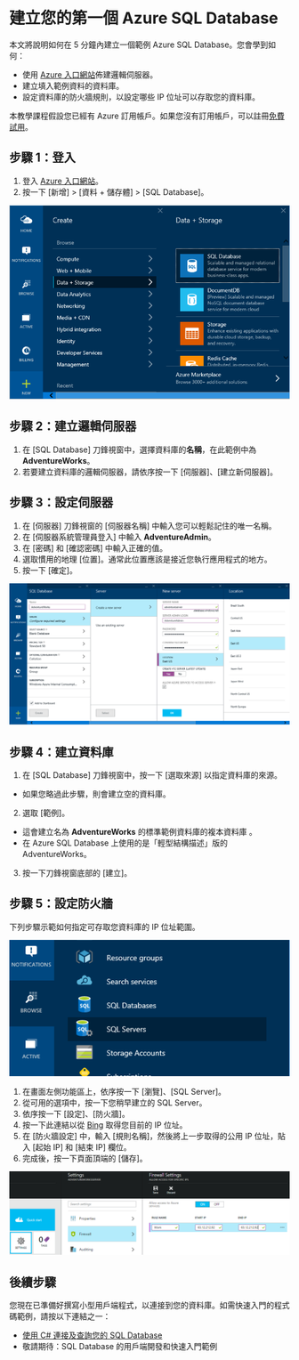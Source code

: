 <properties
	pageTitle="開始使用 SQL Database"
	description="使用 Azure 入口網站和 AdventureWorks 範例資料庫，幾分鐘內即可以 Azure SQL Database (雲端中的 Microsoft 關聯式資料庫管理服務 (RDBMS))，建立您的第一個的雲端資料庫。"
	services="sql-database"
	documentationCenter=""
	authors="MightyPen"
	manager="jeffreyg"
	editor=""/>


<tags
	ms.service="sql-database"
	ms.workload="data-management"
	ms.tgt_pltfrm="na"
	ms.devlang="na"
	ms.topic="hero-article"
	ms.date="04/14/2015"
	ms.author="genemi"/>


# 建立您的第一個 Azure SQL Database


本文將說明如何在 5 分鐘內建立一個範例 Azure SQL Database。您會學到如何：


- 使用 [Azure 入口網站](http://portal.azure.com/)佈建邏輯伺服器。
- 建立填入範例資料的資料庫。
- 設定資料庫的防火牆規則，以設定哪些 IP 位址可以存取您的資料庫。


本教學課程假設您已經有 Azure 訂用帳戶。如果您沒有訂用帳戶，可以註冊[免費試用](http://azure.microsoft.com/pricing/free-trial/)。


## 步驟 1：登入


1. 登入 [Azure 入口網站](http://portal.azure.com/)。
2. 按一下 [新增] > [資料 + 儲存體] > [SQL Database]。


![New SQL Database][1]


## 步驟 2：建立邏輯伺服器



1. 在 [SQL Database] 刀鋒視窗中，選擇資料庫的**名稱**，在此範例中為 **AdventureWorks**。
2. 若要建立資料庫的邏輯伺服器，請依序按一下 [伺服器]、[建立新伺服器]。


## 步驟 3：設定伺服器


1. 在 [伺服器] 刀鋒視窗的 [伺服器名稱] 中輸入您可以輕鬆記住的唯一名稱。
2. 在 [伺服器系統管理員登入] 中輸入 **AdventureAdmin**。
3. 在 [密碼] 和 [確認密碼] 中輸入正確的值。
4. 選取慣用的地理 [位置]。通常此位置應該是接近您執行應用程式的地方。
5. 按一下 [確定]。


![建立伺服器][2]


## 步驟 4：建立資料庫


1. 在 [SQL Database] 刀鋒視窗中，按一下 [選取來源] 以指定資料庫的來源。
 - 如果您略過此步驟，則會建立空的資料庫。
2. 選取 [範例]。
 - 這會建立名為 **AdventureWorks** 的標準範例資料庫的複本資料庫 。
 - 在 Azure SQL Database 上使用的是「輕型結構描述」版的 AdventureWorks。
3. 按一下刀鋒視窗底部的 [建立]。


## 步驟 5：設定防火牆


下列步驟示範如何指定可存取您資料庫的 IP 位址範圍。


![瀏覽伺服器][3]


1. 在畫面左側功能區上，依序按一下 [瀏覽]、[SQL Server]。
2. 從可用的選項中，按一下您稍早建立的 SQL Server。
3. 依序按一下 [設定]、[防火牆]。
4. 按一下此連結以從 [Bing](http://www.bing.com/search?q=my%20ip%20address) 取得您目前的 IP 位址。
5. 在 [防火牆設定] 中，輸入 [規則名稱]，然後將上一步取得的公用 IP 位址，貼入 [起始 IP] 和 [結束 IP] 欄位。
6. 完成後，按一下頁面頂端的 [儲存]。


![防火牆][4]


## 後續步驟


您現在已準備好撰寫小型用戶端程式，以連接到您的資料庫。如需快速入門的程式碼範例，請按以下連結之一：


- [使用 C# 連接及查詢您的 SQL Database](sql-database-connect-query.md)
- 敬請期待：SQL Database 的用戶端開發和快速入門範例


<!-- Media references. -->
[1]: ./media/sql-database-get-started/GettingStarted_NewDB.PNG
[2]: ./media/sql-database-get-started/GettingStarted_CreateServer.png
[3]: ./media/sql-database-get-started/GettingStarted_BrowseServer.png
[4]: ./media/sql-database-get-started/GettingStarted_FireWall.png
 

<!---HONumber=58-->